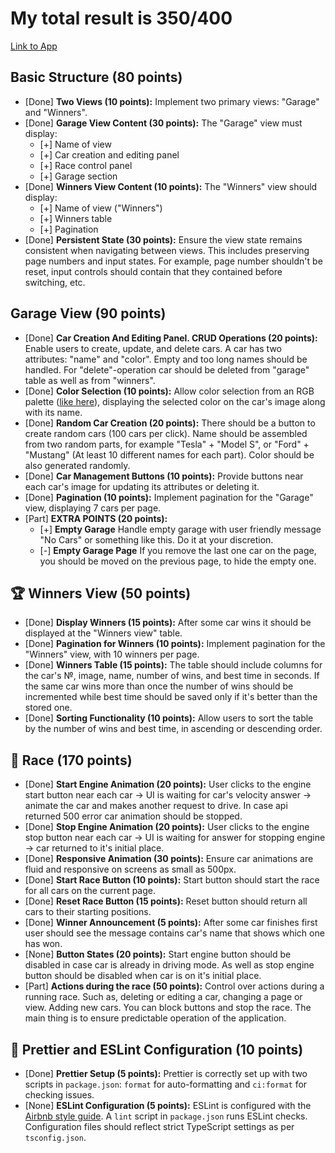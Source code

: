 # My total result is 350/400

[Link to App](https://as-race-bagiran.netlify.app/page-garage)

## Basic Structure (80 points)

- [Done] **Two Views (10 points):** Implement two primary views: "Garage" and "Winners".
- [Done] **Garage View Content (30 points):** The "Garage" view must display:
  - [+] Name of view
  - [+] Car creation and editing panel
  - [+] Race control panel
  - [+] Garage section
- [Done] **Winners View Content (10 points):** The "Winners" view should display:
  - [+] Name of view ("Winners")
  - [+] Winners table
  - [+] Pagination
- [Done] **Persistent State (30 points):** Ensure the view state remains consistent when navigating between views. This includes preserving page numbers and input states. For example, page number shouldn't be reset, input controls should contain that they contained before switching, etc.

## Garage View (90 points)

- [Done] **Car Creation And Editing Panel. CRUD Operations (20 points):** Enable users to create, update, and delete cars. A car has two attributes: "name" and "color". Empty and too long names should be handled. For "delete"-operation car should be deleted from "garage" table as well as from "winners".
- [Done] **Color Selection (10 points):** Allow color selection from an RGB palette ([like here](https://colorspire.com/rgb-color-wheel/)), displaying the selected color on the car's image along with its name.
- [Done] **Random Car Creation (20 points):** There should be a button to create random cars (100 cars per click). Name should be assembled from two random parts, for example "Tesla" + "Model S", or "Ford" + "Mustang" (At least 10 different names for each part). Color should be also generated randomly.
- [Done] **Car Management Buttons (10 points):** Provide buttons near each car's image for updating its attributes or deleting it.
- [Done] **Pagination (10 points):** Implement pagination for the "Garage" view, displaying 7 cars per page.
- [Part] **EXTRA POINTS (20 points):**
  - [+] **Empty Garage** Handle empty garage with user friendly message "No Cars" or something like this. Do it at your discretion.
  - [-] **Empty Garage Page** If you remove the last one car on the page, you should be moved on the previous page, to hide the empty one.

## 🏆 Winners View (50 points)

- [Done] **Display Winners (15 points):** After some car wins it should be displayed at the "Winners view" table.
- [Done] **Pagination for Winners (10 points):** Implement pagination for the "Winners" view, with 10 winners per page.
- [Done] **Winners Table (15 points):** The table should include columns for the car's №, image, name, number of wins, and best time in seconds. If the same car wins more than once the number of wins should be incremented while best time should be saved only if it's better than the stored one.
- [Done] **Sorting Functionality (10 points):** Allow users to sort the table by the number of wins and best time, in ascending or descending order.

## 🚗 Race (170 points)

- [Done] **Start Engine Animation (20 points):** User clicks to the engine start button near each car -> UI is waiting for car's velocity answer -> animate the car and makes another request to drive. In case api returned 500 error car animation should be stopped.
- [Done] **Stop Engine Animation (20 points):** User clicks to the engine stop button near each car -> UI is waiting for answer for stopping engine -> car returned to it's initial place.
- [Done] **Responsive Animation (30 points):** Ensure car animations are fluid and responsive on screens as small as 500px.
- [Done] **Start Race Button (10 points):** Start button should start the race for all cars on the current page.
- [Done] **Reset Race Button (15 points):** Reset button should return all cars to their starting positions.
- [Done] **Winner Announcement (5 points):** After some car finishes first user should see the message contains car's name that shows which one has won.
- [None] **Button States (20 points):** Start engine button should be disabled in case car is already in driving mode. As well as stop engine button should be disabled when car is on it's initial place.
- [Part] **Actions during the race (50 points):** Control over actions during a running race. Such as, deleting or editing a car, changing a page or view. Adding new cars. You can block buttons and stop the race. The main thing is to ensure predictable operation of the application.

## 🎨 Prettier and ESLint Configuration (10 points)

- [Done] **Prettier Setup (5 points):** Prettier is correctly set up with two scripts in `package.json`: `format` for auto-formatting and `ci:format` for checking issues.
- [None] **ESLint Configuration (5 points):** ESLint is configured with the [Airbnb style guide](https://www.npmjs.com/package/eslint-config-airbnb). A `lint` script in `package.json` runs ESLint checks. Configuration files should reflect strict TypeScript settings as per `tsconfig.json`.

